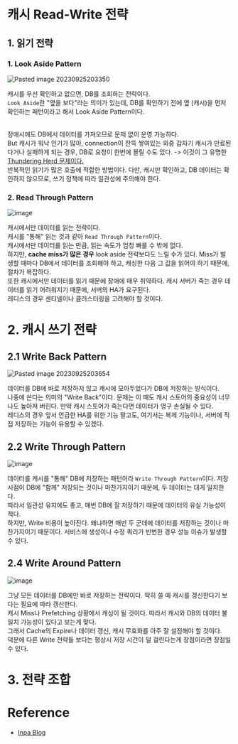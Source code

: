 # 캐시 Read-Write 전략
    
## 1. 읽기 전략
### 1. Look Aside Pattern
![Pasted image 20230925203350](https://github.com/10000-Bagger/free-topic-study/assets/71186266/60e95e71-ba80-42e5-b9e2-d91c11e31a75)
    
캐시를 우선 확인하고 없으면, DB를 조회하는 전략이다. <br>
`Look Aside`란 "옆을 보다"라는 의미가 있는데, DB를 확인하기 전에 옆 (캐시)을 먼저 확인하는 패턴이라고 해서 Look Aside Pattern이다. <br> <br>

장애시에도 DB에서 데이터를 가져오므로 문제 없이 운영 가능하다. <br>
But 캐시가 워낙 인기가 많아, connection이 잔뜩 쌓여있는 와중 갑자기 캐시가 만료된다거나 실패하게 되는 경우, DB로 요청이 한번에 몰릴 수도 있다. -> 이것이 그 유명한 [Thundering Herd 문제이다.](https://en.wikipedia.org/wiki/Thundering_herd_problem) <br>
반복적인 읽기가 많은 호출에 적합한 방법이다. 다만, 캐시만 확인하고, DB 데이터는 확인하지 않으므로, 쓰기 정책에 따라 일관성에 주의해야 한다.
	
### 2. Read Through Pattern
![image](https://github.com/10000-Bagger/free-topic-study/assets/71186266/fe1a4ec9-3edb-477e-bd19-39830882f0a9)

	
캐시에서만 데이터를 읽는 전략이다. <br>
캐시를 "통해" 읽는 것과 같아 `Read Through Pattern`이다. <br>
캐시에서만 데이터를 읽는 만큼, 읽는 속도가 엄청 빠를 수 밖에 없다. <br>
하지만, **cache miss가 많은 경우** look aside 전략보다도 느릴 수가 있다. Miss가 발생할 때마다 DB에서 데이터를 조회해야 하고, 캐싱한 다음 그 값을 읽어야 하기 때문에, 절차가 복잡하다. <br> 
또한 캐시에서만 데이터를 읽기 때문에 장애에 매우 취약하다. 캐시 서버가 죽는 경우 데이터를 읽기 어려워지기 때문에, 서버의 HA가 요구된다. <br> 레디스의 경우 센티넬이나 클러스터링을 고려해야 할 것이다.
	  
# 2. 캐시 쓰기 전략
	  
## 2.1 Write Back Pattern
      
![Pasted image 20230925203654](https://github.com/10000-Bagger/free-topic-study/assets/71186266/084eb363-78e7-4ee3-af54-3655dca13801)

데이터를 DB에 바로 저장하지 않고 캐시에 모아두었다가 DB에 저장하는 방식이다. <br>
나중에 쓴다는 의미의 "Write Back"이다. 문제는 이 때도 캐시 스토어의 중요성이 너무나도 높아져 버린다. 만약 캐시 스토어가 죽는다면 데이터가 영구 손실될 수 있다. <br>
레디스의 경우 앞서 언급한 HA를 위한 기능 말고도, 여기서는 복제 기능이나, 서버에 직접 저장하는 기능이 유용할 수 있겠다.
      
## 2.2 Write Through Pattern
![image](https://github.com/10000-Bagger/free-topic-study/assets/71186266/2f9ce133-b820-4eeb-8d8b-545a0ec0e37f)

데이터를 캐시를 "통해" DB에 저장하는 패턴이라 `Write Through Pattern`이다. 저장 시점이 DB에 "함께" 저장되는 것이나 마찬가지이기 때문에, 두 데이터는 대게 일치한다. <br> 
따라서 일관성 유지에도 좋고, 매번 DB에 잘 저장하기 때문에 데이터의 유실 가능성이 적다. <br>
하지만, Write 비용이 높아진다. 왜냐하면 매번 두 군데에 데이터를 저장하는 것이나 마찬가지이기 때문이다. 서비스에 생성이나 수정 쿼리가 빈번한 경우 성능 이슈가 발생할 수 있다.
		  
## 2.4 Write Around Pattern
![image](https://github.com/10000-Bagger/free-topic-study/assets/71186266/916ff1e3-43d6-48a6-a799-6dea52416aae)

그냥 모든 데이터를 DB에만 바로 저장하는 전략이다. 딱히 쓸 때 캐시를 갱신한다기 보다는 필요에 따라 갱신한다. <br>
캐시 Miss나 Prefetching 상황에서 캐싱이 될 것이다. 따라서 캐시와 DB의 데이터 불일치 가능성이 있다고 보는게 맞다. <br>
그래서 Cache의 Expire나 데이터 갱신, 캐시 무효화를 아주 잘 설정해야 할 것이다. <br>
덕분에 다른 Write 전략들 보다는 평상시 저장 시간이 덜 걸린다는게 장점이라면 장점일 수 있다.


# 3. 전략 조합



# Reference
- [Inpa Blog](https://inpa.tistory.com/entry/REDIS-%F0%9F%93%9A-%EC%BA%90%EC%8B%9CCache-%EC%84%A4%EA%B3%84-%EC%A0%84%EB%9E%B5-%EC%A7%80%EC%B9%A8-%EC%B4%9D%EC%A0%95%EB%A6%AC)
